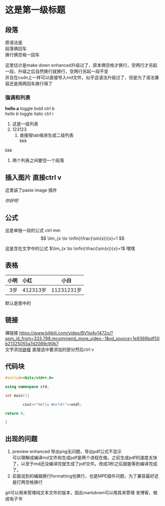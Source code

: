 # 这是第一级标题

## 段落

原语法是  
段落俩回车  
换行俩空格一回车

这里估计是make down enhanced升级过了，原本俩空格才换行，空两行才另起一段，升级之后自然换行就换行，空两行另起一段不变  
并且在csdn上一样可以直接导入md文件，似乎这语法升级过了，但是为了语法兼容还是用两回车换行得了

### 强调和列表

**hello a** toggle bold ctrl b  
*hello b* toggle italic ctrl i

1. 这是一级列表
2. 123123
   1. 直接按tab缩进生成二级列表  
kkk  

kkk

1. 两个列表之间要空一个段落

## 插入图片 直接ctrl v

这里装了paste image 插件

*你好吧*

## 公式

这是单独一段的公式 ctrl mm
$$
\lim_{x \to \infin}\frac{\sin(x)}{x}=1
$$

这是含在文字中的公式 $\lim_{x \to \infin}\frac{\sin(x)}{x}=1$ 嘿嘿

## 表格

小明|小红|小白
---:|:---|:---:
3岁|412313岁|11231231岁

默认是居中的

## 链接

裸链接
<https://www.bilibili.com/video/BV1si4y1472o/?spm_id_from=333.788.recommend_more_video.-1&vd_source=1e9369bdf50b21325055a7d2089c90b7>  
文字添加[链接](https://www.bilibili.com/video/BV1si4y1472o/?spm_id_from=333.788.recommend_more_video.-1&vd_source=1e9369bdf50b21325055a7d2089c90b7) 直接选中要添加的部分然后ctrl v

## 代码块

```c++
#include<bits/std++.h>

using namespace std;

int main(){

        cout<<"Hello World!"<<endl;

return 0;

}
```

## 出现的问题

1. preview enhanced 导出png无问题，导出pdf公式不显示  
可以理解成编译md文件和生成pdf是两个进程在做。之前生成pdf的速度太快了，以至于md还没编译完就生成了pdf文件。改成3秒之后就能等到编译完成了。
2. 前面说到的编辑换行formatting也换行，也是MPE插件问题，为了兼容最好还是打两空格换行


git可以用来管理纯文本文件的版本，因此markdown可以用其来管理
发博客，做成电子书